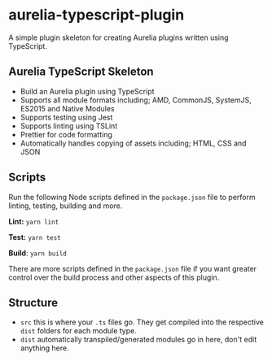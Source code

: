 # aurelia-typescript-plugin

A simple plugin skeleton for creating Aurelia plugins written using TypeScript.

## Aurelia TypeScript Skeleton

-   Build an Aurelia plugin using TypeScript
-   Supports all module formats including; AMD, CommonJS, SystemJS, ES2015 and Native Modules
-   Supports testing using Jest
-   Supports linting using TSLint
-   Prettier for code formatting
-   Automatically handles copying of assets including; HTML, CSS and JSON

## Scripts

Run the following Node scripts defined in the `package.json` file to perform linting, testing, building and more.

**Lint:** `yarn lint`

**Test:** `yarn test`

**Build**: `yarn build`

There are more scripts defined in the `package.json` file if you want greater control over the build process and other aspects of this plugin.

## Structure

-   `src` this is where your `.ts` files go. They get compiled into the respective `dist` folders for each module type.
-   `dist` automatically transpiled/generated modules go in here, don't edit anything here.
